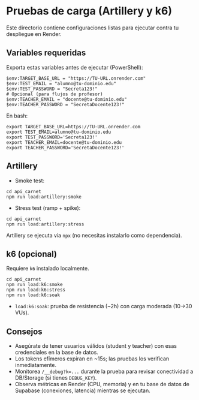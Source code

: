 # Pruebas de carga (Artillery y k6)

Este directorio contiene configuraciones listas para ejecutar contra tu despliegue en Render.

## Variables requeridas

Exporta estas variables antes de ejecutar (PowerShell):

```
$env:TARGET_BASE_URL = "https://TU-URL.onrender.com"
$env:TEST_EMAIL = "alumno@tu-dominio.edu"
$env:TEST_PASSWORD = "Secreta123!"
# Opcional (para flujos de profesor)
$env:TEACHER_EMAIL = "docente@tu-dominio.edu"
$env:TEACHER_PASSWORD = "SecretaDocente123!"
```

En bash:

```
export TARGET_BASE_URL=https://TU-URL.onrender.com
export TEST_EMAIL=alumno@tu-dominio.edu
export TEST_PASSWORD='Secreta123!'
export TEACHER_EMAIL=docente@tu-dominio.edu
export TEACHER_PASSWORD='SecretaDocente123!'
```

## Artillery

- Smoke test:

```
cd api_carnet
npm run load:artillery:smoke
```

- Stress test (ramp + spike):

```
cd api_carnet
npm run load:artillery:stress
```

Artillery se ejecuta via `npx` (no necesitas instalarlo como dependencia).

## k6 (opcional)

Requiere `k6` instalado localmente.

```
cd api_carnet
npm run load:k6:smoke
npm run load:k6:stress
npm run load:k6:soak
```

- `load:k6:soak`: prueba de resistencia (~2h) con carga moderada (10→30 VUs).

## Consejos

- Asegúrate de tener usuarios válidos (student y teacher) con esas credenciales en la base de datos.
- Los tokens efímeros expiran en ~15s; las pruebas los verifican inmediatamente.
- Monitorea `/__debug?k=...` durante la prueba para revisar conectividad a DB/Storage (si tienes `DEBUG_KEY`).
- Observa métricas en Render (CPU, memoria) y en tu base de datos de Supabase (conexiones, latencia) mientras se ejecutan.
